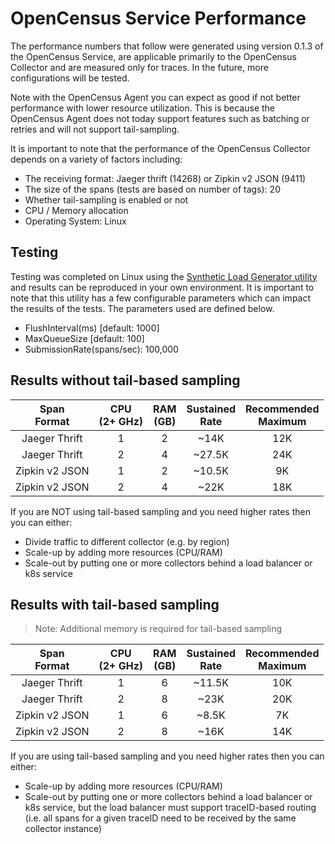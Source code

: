 # OpenCensus Service Performance

The performance numbers that follow were generated using version 0.1.3 of the
OpenCensus Service, are applicable primarily to the OpenCensus Collector and
are measured only for traces. In the future, more configurations will be tested.

Note with the OpenCensus Agent you can expect as good if not better performance
with lower resource utilization. This is because the OpenCensus Agent does not
today support features such as batching or retries and will not support
tail-sampling.

It is important to note that the performance of the OpenCensus Collector depends
on a variety of factors including:

* The receiving format: Jaeger thrift (14268) or Zipkin v2 JSON (9411)
* The size of the spans (tests are based on number of tags): 20
* Whether tail-sampling is enabled or not
* CPU / Memory allocation
* Operating System: Linux

## Testing

Testing was completed on Linux using the [Synthetic Load Generator
utility](https://github.com/Omnition/synthetic-load-generator) and results can
be reproduced in your own environment. It is important to note that this utility
has a few configurable parameters which can impact the results of the tests. The
parameters used are defined below.

* FlushInterval(ms) [default: 1000]
* MaxQueueSize [default: 100]
* SubmissionRate(spans/sec): 100,000

## Results without tail-based sampling

| Span<br>Format    | CPU<br>(2+ GHz) | RAM<br>(GB) | Sustained<br>Rate | Recommended<br>Maximum |
| :---:             | :---:           | :---:       | :---:             | :---:                  |
| Jaeger Thrift     | 1               | 2           | ~14K              | 12K                    |
| Jaeger Thrift     | 2               | 4           | ~27.5K            | 24K                    |
| Zipkin v2 JSON    | 1               | 2           | ~10.5K            | 9K                     |
| Zipkin v2 JSON    | 2               | 4           | ~22K              | 18K                    |

If you are NOT using tail-based sampling and you need higher rates then you can
either:

* Divide traffic to different collector (e.g. by region)
* Scale-up by adding more resources (CPU/RAM)
* Scale-out by putting one or more collectors behind a load balancer or k8s
service

## Results with tail-based sampling

> Note: Additional memory is required for tail-based sampling

| Span<br>Format    | CPU<br>(2+ GHz) | RAM<br>(GB) | Sustained<br>Rate | Recommended<br>Maximum |
| :---:             | :---:           | :---:       | :---:             | :---:                  |
| Jaeger Thrift     | 1               | 6           | ~11.5K            | 10K                    |
| Jaeger Thrift     | 2               | 8           | ~23K              | 20K                    |
| Zipkin v2 JSON    | 1               | 6           | ~8.5K             | 7K                     |
| Zipkin v2 JSON    | 2               | 8           | ~16K              | 14K                    |

If you are using tail-based sampling and you need higher rates then you can
either:

* Scale-up by adding more resources (CPU/RAM)
* Scale-out by putting one or more collectors behind a load balancer or k8s
service, but the load balancer must support traceID-based routing (i.e. all
spans for a given traceID need to be received by the same collector instance)
